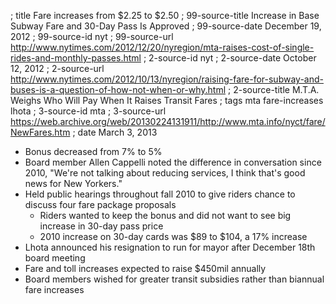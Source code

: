 ; title Fare increases from $2.25 to $2.50
; 99-source-title Increase in Base Subway Fare and 30-Day Pass Is Approved
; 99-source-date December 19, 2012
; 99-source-id nyt
; 99-source-url http://www.nytimes.com/2012/12/20/nyregion/mta-raises-cost-of-single-rides-and-monthly-passes.html
; 2-source-id nyt
; 2-source-date October 12, 2012
; 2-source-url http://www.nytimes.com/2012/10/13/nyregion/raising-fare-for-subway-and-buses-is-a-question-of-how-not-when-or-why.html
; 2-source-title M.T.A. Weighs Who Will Pay When It Raises Transit Fares
; tags mta fare-increases lhota
; 3-source-id mta
; 3-source-url https://web.archive.org/web/20130224131911/http://www.mta.info/nyct/fare/NewFares.htm
; date March 3, 2013

- Bonus decreased from 7% to 5%
- Board member Allen Cappelli noted the difference in conversation since 2010, "We're not talking about reducing services, I think that's good news for New Yorkers."
- Held public hearings throughout fall 2010 to give riders chance to discuss four fare package proposals
  - Riders wanted to keep the bonus and did not want to see big increase in 30-day pass price
  - 2010 increase on 30-day cards was $89 to $104, a 17% increase
- Lhota announced his resignation to run for mayor after December 18th board meeting
- Fare and toll increases expected to raise $450mil annually
- Board members wished for greater transit subsidies rather than biannual fare increases
